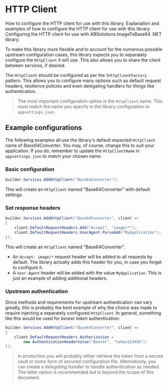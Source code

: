# HTTP Client

<link-summary>How to configure the HTTP client for use with this library.</link-summary>
<card-summary>Explanation and examples of how to configure the HTTP client for use with this library.</card-summary>
<web-summary>Configuring the HTTP client for use with ABSolutions.ImageToBase64 .NET library.</web-summary>

To make this library more flexible and to account for the numerous possible upstream configuration cases, this library
expects you to separately configure the `HttpClient` it will use. This also allows you to share the client
between services, if desired.

The `HttpClient` should be configured as per the `IHttpClientFactory` pattern. This allows you to configure many options
such as default request headers, resilience policies and even delegating handlers for things like authentication.

> The most important configuration option is the `HttpClient` name. This must match the name you specify in the library
> configuration in `appsettings.json`.

## Example configurations

The following examples all use the library's default expected `HttpClient` name of *Base64Converter*. You may,
of course, change this to suit your application. If you do, remember to update the `HttpClientName` in
`appsettings.json` to match your chosen name.

### Basic configuration

```c#
builder.Services.AddHttpClient("Base64Converter");
```

This will create an `HttpClient` named "Base64Converter" with default settings.

### Set response headers

```c#
builder.Services.AddHttpClient("Base64Converter", client =>
{
    client.DefaultRequestHeaders.Add("Accept", "image/*");
    client.DefaultRequestHeaders.UserAgent.ParseAdd("MyApplication");
});
```

This will create an `HttpClient` named "Base64Converter".

- An `Accept: image/*` request header will be added to all requests by default. The library actually adds this header
  for you, in case you forget to configure it.
- A `User-Agent` header will be added with the value `MyApplication`. This is just an example of adding additional
  headers.

### Upstream authentication

Since methods and requirements for upstream authentication can vary greatly, this is probably the best example of why
the choice was made to require injecting a separately configured `HttpClient`. In general, something like this would be
used for *bearer token* authentication:

```c#
builder.Services.AddHttpClient("Base64Converter", client =>
{
    client.DefaultRequestHeaders.Authorization =
        new AuthenticationHeaderValue("Bearer", "token123456");
});
```

> In production you will probably either retrieve the token from a secure vault or some form of secured configuration
> file. Alternatively, you can create a *delegating handler* to handle authentication as needed. The latter option is
> recommended but is beyond the scope of this document.
